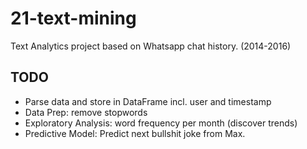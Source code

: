 # 21-text-mining
Text Analytics project based on Whatsapp chat history. (2014-2016)

## TODO
- Parse data and store in DataFrame incl. user and timestamp
- Data Prep: remove stopwords
- Exploratory Analysis: word frequency per month (discover trends)
- Predictive Model: Predict next bullshit joke from Max.
